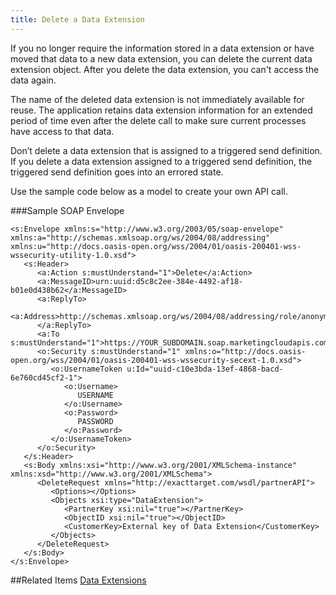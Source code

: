 ```yaml
---
title: Delete a Data Extension
---
```

<p>If you no longer require the information stored in a data extension or have moved that data to a new data extension, you can delete the current data extension object. After you delete the data extension, you can't access the data again.</p>
<p>The name of the deleted data extension is not immediately available for reuse. The application retains data extension information for an extended period of time even after the delete call to make sure current processes have access to that data.</p>
<p>Don’t delete a data extension that is assigned to a triggered send definition. If you delete a data extension assigned to a triggered send definition, the triggered send definition goes into an errored state.</p>

<p>Use the sample code below as a model to create your own API call.</p>

###Sample SOAP Envelope
```
<s:Envelope xmlns:s="http://www.w3.org/2003/05/soap-envelope" xmlns:a="http://schemas.xmlsoap.org/ws/2004/08/addressing" xmlns:u="http://docs.oasis-open.org/wss/2004/01/oasis-200401-wss-wssecurity-utility-1.0.xsd">
   <s:Header>
      <a:Action s:mustUnderstand="1">Delete</a:Action>
      <a:MessageID>urn:uuid:d5c8c2ee-384e-4492-af18-b01e0d438b62</a:MessageID>
      <a:ReplyTo>
         <a:Address>http://schemas.xmlsoap.org/ws/2004/08/addressing/role/anonymous</a:Address>
      </a:ReplyTo>
      <a:To s:mustUnderstand="1">https://YOUR_SUBDOMAIN.soap.marketingcloudapis.com/Service.asmx</a:To>
      <o:Security s:mustUnderstand="1" xmlns:o="http://docs.oasis-open.org/wss/2004/01/oasis-200401-wss-wssecurity-secext-1.0.xsd">
         <o:UsernameToken u:Id="uuid-c10e3bda-13ef-4868-bacd-6e760cd45cf2-1">
            <o:Username>
               USERNAME
            </o:Username>
            <o:Password>
               PASSWORD
            </o:Password>
         </o:UsernameToken>
      </o:Security>
   </s:Header>
   <s:Body xmlns:xsi="http://www.w3.org/2001/XMLSchema-instance" xmlns:xsd="http://www.w3.org/2001/XMLSchema">
      <DeleteRequest xmlns="http://exacttarget.com/wsdl/partnerAPI">
         <Options></Options>
         <Objects xsi:type="DataExtension">
            <PartnerKey xsi:nil="true"></PartnerKey>
            <ObjectID xsi:nil="true"></ObjectID>
            <CustomerKey>External key of Data Extension</CustomerKey>
         </Objects>
      </DeleteRequest>
   </s:Body>
</s:Envelope>
```
##Related Items
[Data Extensions](https://help.salesforce.com/articleView?id=mc_es_data_extension_data_relationships_classic.htm&type=5)
